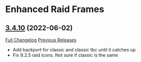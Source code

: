 # Enhanced Raid Frames

## [3.4.10](https://github.com/brittyazel/EnhancedRaidFrames/tree/3.4.10) (2022-06-02)
[Full Changelog](https://github.com/brittyazel/EnhancedRaidFrames/compare/3.4.9...3.4.10) [Previous Releases](https://github.com/brittyazel/EnhancedRaidFrames/releases)

- Add backport for classic and classic tbc until it catches up  
- Fix 9.2.5 raid icons. Not sure if classic is the same  
